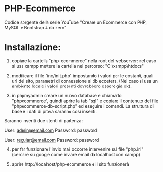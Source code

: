 # PHP-Ecommerce
Codice sorgente della serie YouTube "Creare un Ecommerce con PHP, MySQL e Bootstrap 4 da zero"

# Installazione:
1) copiare la cartella "php-ecommerce" nella root del webserver: 
nel caso si usa xampp mettere la cartella nel percorso: "C:\xampp\htdocs"

2) modificare il file "inc/init.php" impostando i valori per le costanti, quali url del sito, parametri di connessione al db eccetera.
(Nel caso si usa un ambiente locale i valori presenti dovrebbero essere gia ok).

3) in phpmyadmin creare un nuovo database e chiamarlo "phpecommerce", quindi aprire la tab "sql" e copiare il contenuto del file "phpecommerce-db-script.php" ed eseguire i comandi. 
La struttura di base e i dati di prova saranno così inseriti.

Saranno inseriti due utenti di partenza:

User: admin@email.com 
Password: password

User: regular@email.com 
Password: password

4) per far funzionare l'invio mail occorre intervenire sul file "php.ini" 
(cercare su google come inviare email da localhost con xampp) 

5) aprire http://localhost/php-ecommerce e il sito funzionerà 
